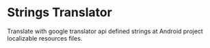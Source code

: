 # Strings Translator

Translate with google translator api defined strings at Android project localizable resources files.

